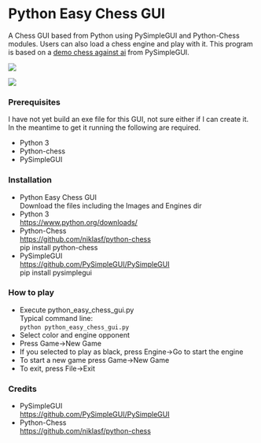 # Python Easy Chess GUI
A Chess GUI based from Python using PySimpleGUI and Python-Chess modules. Users can also load a chess engine and play with it. This program is based on a [demo chess against ai](https://github.com/PySimpleGUI/PySimpleGUI/tree/master/Chess) from PySimpleGUI.<br>

![](https://i.imgur.com/F9wT6OV.png)

![](https://i.imgur.com/HcKetYn.png)

### Prerequisites
I have not yet build an exe file for this GUI, not sure either if I can create it. In the meantime to get it running the following are required.
* Python 3
* Python-chess
* PySimpleGUI

### Installation
* Python Easy Chess GUI<br>
Download the files including the Images and Engines dir
* Python 3<br>
https://www.python.org/downloads/
* Python-Chess<br>
https://github.com/niklasf/python-chess<br>
pip install python-chess
* PySimpleGUI<br>
https://github.com/PySimpleGUI/PySimpleGUI<br>
pip install pysimplegui

### How to play
* Execute python_easy_chess_gui.py<br>
Typical command line:<br>
`python python_easy_chess_gui.py`
* Select color and engine opponent
* Press Game->New Game
* If you selected to play as black, press Engine->Go to start the engine
* To start a new game press Game->New Game
* To exit, press File->Exit

### Credits
* PySimpleGUI<br>
https://github.com/PySimpleGUI/PySimpleGUI
* Python-Chess<br>
https://github.com/niklasf/python-chess
